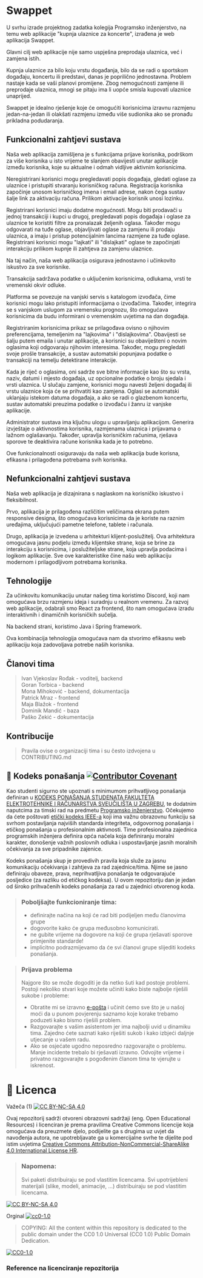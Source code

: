 # Swappet

U svrhu izrade projektnog zadatka kolegija Programsko inženjerstvo, na temu web aplikacije "kupnja ulaznice za koncerte", izrađena je web aplikacija Swappet. 

Glavni cilj web aplikacije nije samo uspješna preprodaja ulaznica, već i zamjena istih.

Kupnja ulaznice za bilo koju vrstu događanja, bilo da se radi o sportskom događaju, koncertu ili predstavi, danas je poprilično jednostavna. Problem nastaje kada se vaši planovi promijene. Zbog nemogućnosti zamjene ili preprodaje ulaznica, mnogi se pitaju ima li uopće smisla kupovati ulaznice unaprijed. 

Swappet je idealno rješenje koje će omogućiti korisnicima izravnu razmjenu jedan-na-jedan ili olakšati razmjenu između više sudionika ako se pronađu prikladna podudaranja.

## Funkcionalni zahtjevi sustava
Naša web aplikacija zamišljena je s funkcijama prijave korisnika, podrškom za više korisnika u isto vrijeme te slanjem obavijesti unutar aplikacije između korisnika, koje su aktualne i odmah vidljive aktivnim korisnicima.

Neregistrirani korisnici mogu pregledavati popis događaja, gledati oglase za ulaznice i pristupiti stvaranju korisničkog računa. Registracija korisnika započinje unosom korisničkog imena i email adrese, nakon čega sustav šalje link za aktivaciju računa. Prilikom aktivacije korisnik unosi lozinku.

Registrirani korisnici imaju dodatne mogućnosti. Mogu biti prodavači u jednoj transakciji i kupci u drugoj, pregledavati popis događaja i oglase za ulaznice te koristiti filtre za pronalazak željenih oglasa. Također mogu odgovarati na tuđe oglase, objavljivati oglase za zamjenu ili prodaju ulaznica, a imaju i pristup potencijalnim lancima razmjene za tuđe oglase. Registrirani korisnici mogu "lajkati" ili "dislajkati" oglase te započinjati interakciju prilikom kupnje ili zahtjeva za zamjenu ulaznice. 

Na taj način, naša web aplikacija osigurava jednostavno i učinkovito iskustvo za sve korisnike.

Transakcija sadržava podatke o uključenim korisnicima, odlukama, vrsti te vremenski okvir odluke.

Platforma se povezuje na vanjski servis s katalogom izvođača, čime korisnici mogu lako pristupiti informacijama o izvođačima. Također, integrira se s vanjskom uslugom za vremensku prognozu, što omogućava korisnicima da budu informirani o vremenskim uvjetima na dan događaja.

Registriranim korisnicima prikaz se prilagođava ovisno o njihovim preferencijama, temeljenim na "lajkovima" i "dislajkovima". Obavijesti se šalju putem emaila i unutar aplikacije, a korisnici su obaviješteni o novim oglasima koji odgovaraju njihovim interesima. Također, mogu pregledati svoje prošle transakcije, a sustav automatski popunjava podatke o transakciji na temelju detektirane interakcije.

Kada je riječ o oglasima, oni sadrže sve bitne informacije kao što su vrsta, naziv, datumi i mjesto događaja, uz opcionalne podatke o broju sjedala i vrsti ulaznica. U slučaju zamjene, korisnici mogu navesti željeni događaj ili vrstu ulaznice koja će se prihvatiti kao zamjena. Oglasi se automatski uklanjaju istekom datuma događaja, a ako se radi o glazbenom koncertu, sustav automatski preuzima podatke o izvođaču i žanru iz vanjske aplikacije.

Administrator sustava ima ključnu ulogu u upravljanju aplikacijom. Generira izvještaje o aktivnostima korisnika, razmjenama ulaznica i prijavama o lažnom oglašavanju. Također, upravlja korisničkim računima, rješava sporove te deaktivira račune korisnika kada je to potrebno.

Ove funkcionalnosti osiguravaju da naša web aplikacija bude korisna, efikasna i prilagođena potrebama svih korisnika. 

## Nefunkcionalni zahtjevi sustava
Naša web aplikacija je dizajnirana s naglaskom na korisničko iskustvo i fleksibilnost. 

Prvo, aplikacija je prilagođena različitim veličinama ekrana putem responsive designa, što omogućava korisnicima da je koriste na raznim uređajima, uključujući pametne telefone, tablete i računala.

Drugo, aplikacija je izvedena u arhitekturi klijent-poslužitelj. Ova arhitektura omogućava jasnu podjelu između klijentske strane, koja se brine za interakciju s korisnicima, i poslužiteljske strane, koja upravlja podacima i logikom aplikacije.
Sve ove karakteristike čine našu web aplikaciju modernom i prilagodljivom potrebama korisnika.

## Tehnologije
Za učinkovitu komunikaciju unutar našeg tima koristimo Discord, koji nam omogućava brzu razmjenu ideja i suradnju u realnom vremenu. Za razvoj web aplikacije, odabrali smo React za frontend, što nam omogućava izradu interaktivnih i dinamičnih korisničkih sučelja. 

Na backend strani, koristimo Java i Spring framework. 

Ova kombinacija tehnologija omogućava nam da stvorimo efikasnu web aplikaciju koja zadovoljava potrebe naših korisnika.

## Članovi tima 
> Ivan Vjekoslav Rođak - voditelj, backend  
> Goran Torbica - backend  
> Mona Mihoković - backend, dokumentacija  
> Patrick Mraz - frontend  
> Maja Blažok - frontend  
> Dominik Mandić - baza  
> Paško Zekić - dokumentacija  

## Kontribucije
>Pravila ovise o organizaciji tima i su često izdvojena u CONTRIBUTING.md



## 📝 Kodeks ponašanja [![Contributor Covenant](https://img.shields.io/badge/Contributor%20Covenant-2.1-4baaaa.svg)](CODE_OF_CONDUCT.md)
Kao studenti sigurno ste upoznati s minimumom prihvatljivog ponašanja definiran u [KODEKS PONAŠANJA STUDENATA FAKULTETA ELEKTROTEHNIKE I RAČUNARSTVA SVEUČILIŠTA U ZAGREBU](https://www.fer.hr/_download/repository/Kodeks_ponasanja_studenata_FER-a_procisceni_tekst_2016%5B1%5D.pdf), te dodatnim naputcima za timski rad na predmetu [Programsko inženjerstvo](https://wwww.fer.hr).
Očekujemo da ćete poštovati [etički kodeks IEEE-a](https://www.ieee.org/about/corporate/governance/p7-8.html) koji ima važnu obrazovnu funkciju sa svrhom postavljanja najviših standarda integriteta, odgovornog ponašanja i etičkog ponašanja u profesionalnim aktivnosti. Time profesionalna zajednica programskih inženjera definira opća načela koja definiranju  moralni karakter, donošenje važnih poslovnih odluka i uspostavljanje jasnih moralnih očekivanja za sve pripadnike zajenice.

Kodeks ponašanja skup je provedivih pravila koja služe za jasnu komunikaciju očekivanja i zahtjeva za rad zajednice/tima. Njime se jasno definiraju obaveze, prava, neprihvatljiva ponašanja te  odgovarajuće posljedice (za razliku od etičkog kodeksa). U ovom repozitoriju dan je jedan od široko prihvačenih kodeks ponašanja za rad u zajednici otvorenog koda.
>### Poboljšajte funkcioniranje tima:
>* definirajte načina na koji će rad biti podijeljen među članovima grupe
>* dogovorite kako će grupa međusobno komunicirati.
>* ne gubite vrijeme na dogovore na koji će grupa rješavati sporove primjenite standarde!
>* implicitno podrazmijevamo da će svi članovi grupe slijediti kodeks ponašanja.
 
>###  Prijava problema
>Najgore što se može dogoditi je da netko šuti kad postoje problemi. Postoji nekoliko stvari koje možete učiniti kako biste najbolje riješili sukobe i probleme:
>* Obratite mi se izravno [e-pošta](mailto:vlado.sruk@fer.hr) i  učinit ćemo sve što je u našoj moći da u punom povjerenju saznamo koje korake trebamo poduzeti kako bismo riješili problem.
>* Razgovarajte s vašim asistentom jer ima najbolji uvid u dinamiku tima. Zajedno ćete saznati kako riješiti sukob i kako izbjeći daljnje utjecanje u vašem radu.
>* Ako se osjećate ugodno neposredno razgovarajte o problemu. Manje incidente trebalo bi rješavati izravno. Odvojite vrijeme i privatno razgovarajte s pogođenim članom tima te vjerujte u iskrenost.

# 📝 Licenca
Važeča (1)
[![CC BY-NC-SA 4.0][cc-by-nc-sa-shield]][cc-by-nc-sa]

Ovaj repozitorij sadrži otvoreni obrazovni sadržaji (eng. Open Educational Resources)  i licenciran je prema pravilima Creative Commons licencije koja omogućava da preuzmete djelo, podijelite ga s drugima uz 
uvjet da navođenja autora, ne upotrebljavate ga u komercijalne svrhe te dijelite pod istim uvjetima [Creative Commons Attribution-NonCommercial-ShareAlike 4.0 International License HR][cc-by-nc-sa].
>
> ### Napomena:
>
> Svi paketi distribuiraju se pod vlastitim licencama.
> Svi upotrijebleni materijali  (slike, modeli, animacije, ...) distribuiraju se pod vlastitim licencama.

[![CC BY-NC-SA 4.0][cc-by-nc-sa-image]][cc-by-nc-sa]

[cc-by-nc-sa]: https://creativecommons.org/licenses/by-nc/4.0/deed.hr 
[cc-by-nc-sa-image]: https://licensebuttons.net/l/by-nc-sa/4.0/88x31.png
[cc-by-nc-sa-shield]: https://img.shields.io/badge/License-CC%20BY--NC--SA%204.0-lightgrey.svg

Orginal [![cc0-1.0][cc0-1.0-shield]][cc0-1.0]
>
>COPYING: All the content within this repository is dedicated to the public domain under the CC0 1.0 Universal (CC0 1.0) Public Domain Dedication.
>
[![CC0-1.0][cc0-1.0-image]][cc0-1.0]

[cc0-1.0]: https://creativecommons.org/licenses/by/1.0/deed.en
[cc0-1.0-image]: https://licensebuttons.net/l/by/1.0/88x31.png
[cc0-1.0-shield]: https://img.shields.io/badge/License-CC0--1.0-lightgrey.svg

### Reference na licenciranje repozitorija
